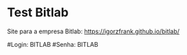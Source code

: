 # Test Bitlab
Site para a empresa Bitlab: https://igorzfrank.github.io/bitlab/

#Login: BITLAB
#Senha: BITLAB
